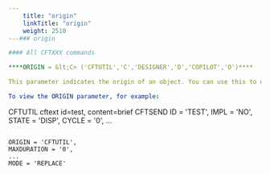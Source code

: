 ```yaml
---
    title: "origin"
    linkTitle: "origin"
    weight: 2510
---### origin

#### All CFTXXX commands

****ORIGIN = &lt;C> ('CFTUTIL','C','DESIGNER','D','COPILOT','O')****

This parameter indicates the origin of an object. You can use this to determine if an object was created or modified using {{< TransferCFT/PrimaryCGorUM  >}} (DESIGNER), CFTUTIL, or Copilot.

To view the ORIGIN parameter, for example:

```
CFTUTIL cftext id=test, content=brief
CFTSEND ID = 'TEST',
IMPL = 'NO',
STATE = 'DISP',
CYCLE = '0',
...
```

ORIGIN = 'CFTUTIL',
MAXDURATION = '0',
...
MODE = 'REPLACE'
```
